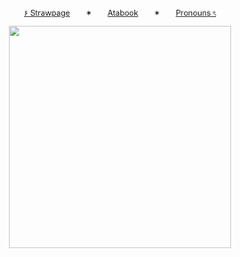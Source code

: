 <p align="center">
  <a href="https://dea4dpool.straw.page">۶ Strawpage</a>  ✶  <a href="https://deepinkman.atabook.org">Atabook</a>  ✶  <a href="https://pronouns.cc/@deepinkman">Pronouns ৎ</a>

<p align="center">
  <img src="https://pa1.aminoapps.com/5830/e89c6954342d6dbb7f90032fe0d24801d731eae5_hq.gif" alt=""Lets Dance"" width="400" />
</p>
